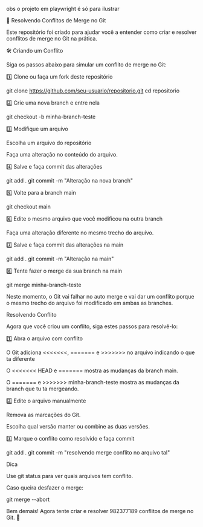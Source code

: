 obs o projeto em playwright é só para ilustrar

🚀 Resolvendo Conflitos de Merge no Git

Este repositório foi criado para ajudar você a entender como criar e resolver conflitos de merge no Git na prática.

🛠️ Criando um Conflito

Siga os passos abaixo para simular um conflito de merge no Git:

1️⃣ Clone ou faça um fork deste repositório

git clone https://github.com/seu-usuario/repositorio.git
cd repositorio


2️⃣ Crie uma nova branch e entre nela

git checkout -b minha-branch-teste


3️⃣ Modifique um arquivo

Escolha um arquivo do repositório

Faça uma alteração no conteúdo do arquivo.


4️⃣ Salve e faça commit das alterações

git add .
git commit -m "Alteração na nova branch"


5️⃣ Volte para a branch main

git checkout main


6️⃣ Edite o mesmo arquivo que você modificou na outra branch

Faça uma alteração diferente no mesmo trecho do arquivo.


7️⃣ Salve e faça commit das alterações na main

git add .
git commit -m "Alteração na main"


8️⃣ Tente fazer o merge da sua branch na main

git merge minha-branch-teste

Neste momento, o Git vai falhar no auto merge e vai dar um conflito porque o mesmo trecho do arquivo foi modificado em ambas as branches.


Resolvendo Conflito

Agora que você criou um conflito, siga estes passos para resolvê-lo:



1️⃣ Abra o arquivo com conflito

O Git adiciona <<<<<<<, ======= e >>>>>>> no arquivo indicando o que ta diferente

O  <<<<<<< HEAD e ======= mostra as mudanças da branch main.

O  ======= e >>>>>>> minha-branch-teste mostra as mudanças da branch que tu ta mergeando.


2️⃣ Edite o arquivo manualmente

Remova as marcações do Git.

Escolha qual versão manter ou combine as duas versões.

3️⃣ Marque o conflito como resolvido e faça commit

git add .
git commit -m "resolvendo merge conflito no arquivo tal"



Dica

Use git status para ver quais arquivos tem conflito.

Caso queira desfazer o merge:

git merge --abort

Bem demais! Agora tente criar e resolver 982377189 conflitos de merge no Git. 🚀

